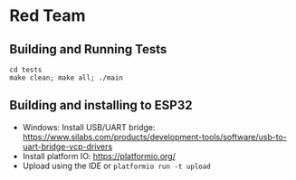 # Red Team

## Building and Running Tests

```
cd tests
make clean; make all; ./main
```

## Building and installing to ESP32
* Windows: Install USB/UART bridge: https://www.silabs.com/products/development-tools/software/usb-to-uart-bridge-vcp-drivers
* Install platform IO: https://platformio.org/
* Upload using the IDE or `platformio run -t upload`
